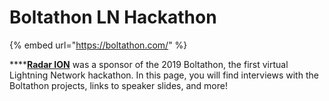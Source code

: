 # Boltathon LN Hackathon

{% embed url="https://boltathon.com/" %}

\*\*\*\*[**Radar ION**](https://ion.radar.tech) was a sponsor of the 2019 Boltathon, the first virtual Lightning Network hackathon. In this page, you will find interviews with the Boltathon projects, links to speaker slides, and more!

